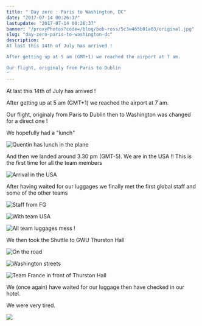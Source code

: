 ```yaml
---
title: " Day zero : Paris to Washington, DC"
date: "2017-07-14 00:26:37"
lastupdate: "2017-07-14 00:26:37"
banner: "/proxyPhotos?code=/blog/bob-ross/5c3e465b01a03/original.jpg"
slug: "day-zero-paris-to-washington-dc"
description: " 
At last this 14th of July has arrived !

After getting up at 5 am (GMT+1) we reached the airport at 7 am.

Our flight, originaly from Paris to Dublin 
"
---
```

At last this 14th of July has arrived !

After getting up at 5 am (GMT+1) we reached the airport at 7 am.

Our flight, originaly from Paris to Dublin then to Washington was changed for a direct one !

We hopefully had a "lunch"

![Quentin has lunch in the plane](/proxyPhotos?code=/blog/bob-ross/5c3e465b7e066/50.jpg "Quentin has lunch in the plane")

And then we landed around 3.30 pm (GMT-5).
We are in the USA !! This is the first time for all the team members 

![Arrival in the USA](/proxyPhotos?code=/blog/bob-ross/5c3e465b01a03/50.jpg "Arrival in the USA")

After having waited for our luggages we finally met the first global staff and some of the other teams

![Staff from FG](/proxyPhotos?code=/blog/bob-ross/5c3e465c5002a/50.jpg "Staff from FG")

![With team USA](/proxyPhotos?code=/blog/bob-ross/5c3e465cb1efd/50.jpg "with team USA")

![All team luggages mess !](/proxyPhotos?code=/blog/bob-ross/5c3e465d1fec4/50.jpg "All team luggages mess !")

We then took the Shuttle to GWU Thurston Hall

![On the road](/proxyPhotos?code=/blog/bob-ross/5c3e465d8411b/50.jpg "On the road")

![Washington streets](/proxyPhotos?code=/blog/bob-ross/5c3e465e29ca4/50.jpg "Washington streets")

![Team France in front of Thurston Hall](/proxyPhotos?code=/blog/bob-ross/5c3e465e8e5fb/50.jpg "Team France in front of Thurston Hall")

We (once again) have waited for our luggage then have checked in our hotel.

We were very tired.

![](/proxyPhotos?code=/blog/bob-ross/5c3e465f29d0a/50.jpg )
    